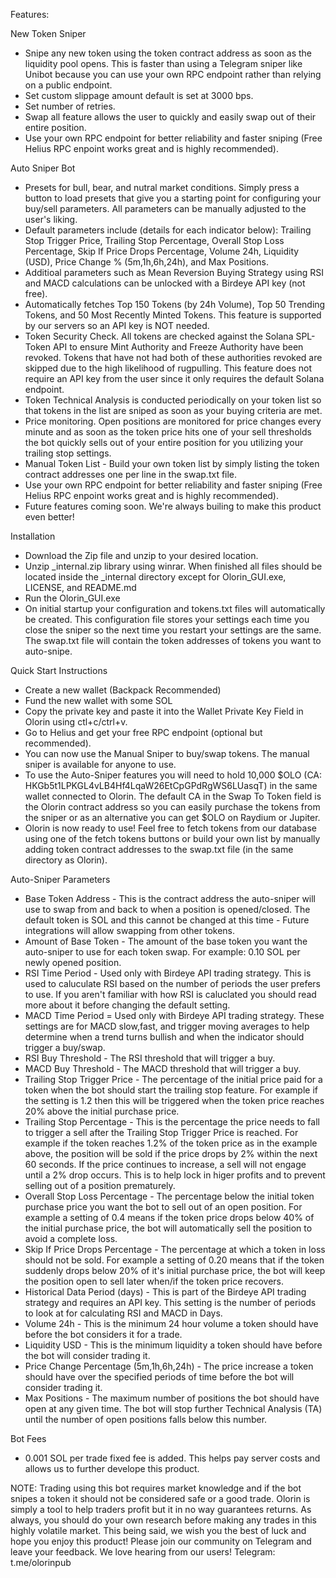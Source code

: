 Features:

New Token Sniper 

- Snipe any new token using the token contract address as soon as the liquidity pool opens. This is faster than using a Telegram sniper like Unibot because you can use your own RPC endpoint rather than relying on a public endpoint.
- Set custom slippage amount default is set at 3000 bps.
- Set number of retries.
- Swap all feature allows the user to quickly and easily swap out of their entire position.
- Use your own RPC endpoint for better reliability and faster sniping (Free Helius RPC enpoint works great and is highly recommended).

Auto Sniper Bot

- Presets for bull, bear, and nutral market conditions. Simply press a button to load presets that give you a starting point for configuring your buy/sell parameters. All parameters can be manually adjusted to the user's liking.
- Default parameters include (details for each indicator below): Trailing Stop Trigger Price, Trailing Stop Percentage, Overall Stop Loss Percentage, Skip If Price Drops Percentage, Volume 24h, Liquidity (USD), Price Change % (5m,1h,6h,24h), and Max Positions.
- Additioal parameters such as Mean Reversion Buying Strategy using RSI and MACD calculations can be unlocked with a Birdeye API key (not free). 
- Automatically fetches Top 150 Tokens (by 24h Volume), Top 50 Trending Tokens, and 50 Most Recently Minted Tokens. This feature is supported by our servers so an API key is NOT needed.
- Token Security Check. All tokens are checked against the Solana SPL-Token API to ensure Mint Authority and Freeze Authority have been revoked. Tokens that have not had both of these authorities revoked are skipped due to the high likelihood of rugpulling. This feature does not require an API key from the user since it only requires the default Solana endpoint.
- Token Technical Analysis is conducted periodically on your token list so that tokens in the list are sniped as soon as your buying criteria are met.
- Price monitoring. Open positions are monitored for price changes every minute and as soon as the token price hits one of your sell thresholds the bot quickly sells out of your entire position for you utilizing your trailing stop settings.
- Manual Token List - Build your own token list by simply listing the token contract addresses one per line in the swap.txt file.
- Use your own RPC endpoint for better reliability and faster sniping (Free Helius RPC enpoint works great and is highly recommended).
- Future features coming soon. We're always builing to make this product even better!

Installation

- Download the Zip file and unzip to your desired location.
- Unzip _internal.zip library using winrar. When finished all files should be located inside the _internal directory except for Olorin_GUI.exe, LICENSE, and README.md
- Run the Olorin_GUI.exe
- On initial startup your configuration and tokens.txt files will automatically be created. This configuration file stores your settings each time you close the sniper so the next time you restart your settings are the same. The swap.txt file will contain the token addresses of tokens you want to auto-snipe.

Quick Start Instructions

- Create a new wallet (Backpack Recommended)
- Fund the new wallet with some SOL
- Copy the private key and paste it into the Wallet Private Key Field in Olorin using ctl+c/ctrl+v.
- Go to Helius and get your free RPC endpoint (optional but recommended).
- You can now use the Manual Sniper to buy/swap tokens. The manual sniper is available for anyone to use.
- To use the Auto-Sniper features you will need to hold 10,000 $OLO (CA: HKGb5t1LPKGL4vLB4Hf4LqaW26EtCpGPdRgWS6LUasqT) in the same wallet connected to Olorin. The default CA in the Swap To Token field is the Olorin contract address so you can easily purchase the tokens from the sniper or as an alternative you can get $OLO on Raydium or Jupiter.
- Olorin is now ready to use! Feel free to fetch tokens from our database using one of the fetch tokens buttons or build your own list by manually adding token contract addresses to the swap.txt file (in the same directory as Olorin).

Auto-Sniper Parameters
- Base Token Address - This is the contract address the auto-sniper will use to swap from and back to when a position is opened/closed. The default token is SOL and this cannot be changed at this time - Future integrations will allow swapping from other tokens.
- Amount of Base Token - The amount of the base token you want the auto-sniper to use for each token swap. For example: 0.10 SOL per newly opened position.
- RSI Time Period - Used only with Birdeye API trading strategy. This is used to caluculate RSI based on the number of periods the user prefers to use. If you aren't familiar with how RSI is caluclated you should read more about it before changing the default setting.
- MACD Time Period = Used only with Birdeye API trading strategy. These settings are for MACD slow,fast, and trigger moving averages to help determine when a trend turns bullish and when the indicator should trigger a buy/swap.
- RSI Buy Threshold - The RSI threshold that will trigger a buy.
- MACD Buy Threshold - The MACD threshold that will trigger a buy.
- Trailing Stop Trigger Price - The percentage of the initial price paid for a token when the bot should start the trailing stop feature. For example if the setting is 1.2 then this will be triggered when the token price reaches 20% above the initial purchase price.
- Trailing Stop Percentage - This is the percentage the price needs to fall to trigger a sell after the Trailing Stop Trigger Price is reached. For example if the token reaches 1.2% of the token price as in the example above, the position will be sold if the price drops by 2% within the next 60 seconds. If the price continues to increase, a sell will not engage until a 2% drop occurs. This is to help lock in higer profits and to prevent selling out of a position prematurely.
- Overall Stop Loss Percentage - The percentage below the initial token purchase price you want the bot to sell out of an open position. For example a setting of 0.4 means if the token price drops below 40% of the initial purchase price, the bot will automatically sell the position to avoid a complete loss.
- Skip If Price Drops Percentage - The percentage at which a token in loss should not be sold. For example a setting of 0.20 means that if the token suddenly drops below 20% of it's initial purchase price, the bot will keep the position open to sell later when/if the token price recovers.
- Historical Data Period (days) - This is part of the Birdeye API trading strategy and requires an API key. This setting is the number of periods to look at for calculating RSI and MACD in Days.
- Volume 24h - This is the minimum 24 hour volume a token should have before the bot considers it for a trade.
- Liquidity USD - This is the minimum liquidity a token should have before the bot will consider trading it.
- Price Change Percentage (5m,1h,6h,24h) - The price increase a token should have over the specified periods of time before the bot will consider trading it.
- Max Positions - The maximum number of positions the bot should have open at any given time. The bot will stop further Technical Analysis (TA) until the number of open positions falls below this number.

Bot Fees
- 0.001 SOL per trade fixed fee is added. This helps pay server costs and allows us to further develope this product.

NOTE: Trading using this bot requires market knowledge and if the bot snipes a token it should not be considered safe or a good trade. Olorin is simply a tool to help traders profit but it in no way guarantees returns. As always, you should do your own research before making any trades in this highly volatile market. This being said, we wish you the best of luck and hope you enjoy this product! Please join our community on Telegram and leave your feedback. We love hearing from our users! Telegram: t.me/olorinpub
